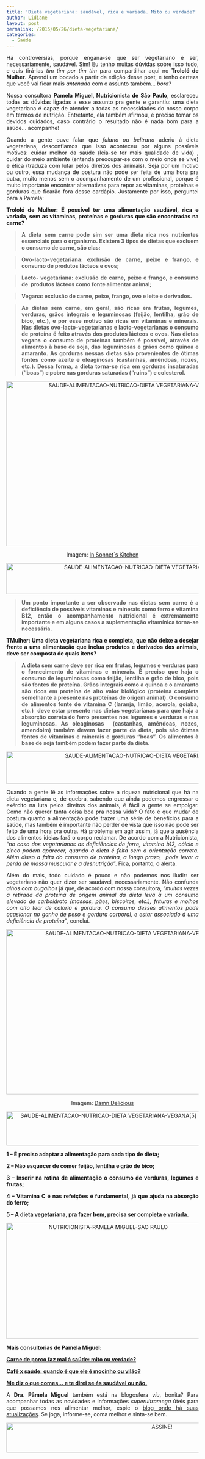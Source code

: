 ```yaml
---
title: 'Dieta vegetariana: saudável, rica e variada. Mito ou verdade?'
author: Lidiane
layout: post
permalink: /2015/05/26/dieta-vegetariana/
categories:
  - Saúde
---
```

<p align="justify">
  Há controvérsias, porque engana-se que ser vegetariano é ser, necessariamente, saudável. Sim! Eu tenho muitas dúvidas sobre isso tudo, e quis tirá-las <em>tim tim por tim tim</em> para compartilhar aqui no <strong>Trololó de Mulher</strong>. Aprendi um bocado a partir da edição desse post, e tenho certeza que você vai ficar mais <em>antenada</em> com o assunto também… <em>bora</em>?
</p>

<p align="justify">
  Nossa consultora <strong>Pamela Miguel, Nutricionista de São Paulo</strong>, esclareceu todas as dúvidas ligadas a esse assunto pra gente e garantiu: uma dieta vegetariana é capaz de atender a todas as necessidades do nosso corpo em termos de nutrição. Entretanto, ela também afirmou, é preciso tomar os devidos cuidados, caso contrário o resultado não é nada bom para a saúde… acompanhe!
</p>

<p align="justify">
  Quando a gente ouve falar que <em>fulano ou beltrano</em> aderiu á dieta vegetariana, desconfiamos que isso aconteceu por alguns possíveis motivos: cuidar melhor da saúde (leia-se ter mais qualidade de vida) , cuidar do meio ambiente (entenda preocupar-se com o meio onde se vive) e ética (traduza com lutar pelos direitos dos animais). Seja por um motivo ou outro, essa mudança de postura não pode ser feita de uma hora pra outra, muito menos sem o acompanhamento de um profissional, porque é muito importante encontrar alternativas para repor as vitaminas, proteínas e gorduras que ficarão fora desse cardápio. Justamente por isso, perguntei para a Pamela:
</p>

<p align="justify">
  <strong>Trololó de Mulher: É possível ter uma alimentação saudável, rica e variada, sem as vitaminas, proteínas e gorduras que são encontradas na carne?</strong>
</p>

> <p align="justify">
>   <strong>A dieta sem carne pode sim ser uma dieta rica nos nutrientes essenciais para o organismo. Existem 3 tipos de dietas que excluem o consumo de carne, são elas: </strong>
> </p>

> <p align="justify">
>   <strong>Ovo-lacto-vegetariana: exclusão de carne, peixe e frango, e consumo de produtos lácteos e ovos;</strong>
> </p>

> <p align="justify">
>   <strong>Lacto- vegetariana: exclusão de carne, peixe e frango, e consumo de  produtos lácteos como fonte alimentar animal;</strong>
> </p>

> <p align="justify">
>   <strong>Vegana: exclusão de carne, peixe, frango, ovo e leite e derivados.</strong>
> </p>

> <p align="justify">
>   <strong>As dietas sem carne, em geral, são ricas em frutas, legumes, verduras, grãos integrais e leguminosas (feijão, lentilha, grão de bico, etc.), e por esse motivo são ricas em vitaminas e minerais. Nas dietas ovo-lacto-vegetarianas e lacto-vegetarianas o consumo de proteína é feito através dos produtos lácteos e ovos. Nas dietas vegans o consumo de proteínas também é possível, através de alimentos à base de soja, das leguminosas e grãos como quinoa e amaranto. As gorduras nessas dietas são provenientes de ótimas fontes como azeite e oleaginosas (castanhas, amêndoas, nozes, etc.). Dessa forma, a dieta torna-se rica em gorduras insaturadas (“boas”) e pobre nas gorduras saturadas (“ruins”) e colesterol.</strong>
> </p>

<p align="center">
  <a href="https://www.trololodemulher.com.br/2015/05/SAUDE-ALIMENTACAO-NUTRICAO-DIETA-VEGETARIANA-VEGANA.jpg"><img class="alignnone size-full wp-image-10973" src="https://www.trololodemulher.com.br/2015/05/SAUDE-ALIMENTACAO-NUTRICAO-DIETA-VEGETARIANA-VEGANA.jpg" alt="SAUDE-ALIMENTACAO-NUTRICAO-DIETA VEGETARIANA-VEGANA" width="648" height="432" /></a>
</p>

<p align="center">
  Imagem: <a href="http://www.fortheloveoffoodblog.com/raw-zucchini-sushi-rolls/" target="_blank" rel="noopener noreferrer">In Sonnet´s Kitchen</a>
</p>

<p align="center">
  <a href="https://www.trololodemulher.com.br/2015/05/SAUDE-ALIMENTACAO-NUTRICAO-DIETA-VEGETARIANA-VEGANA3.png"><img class="alignnone size-full wp-image-10975" src="https://www.trololodemulher.com.br/2015/05/SAUDE-ALIMENTACAO-NUTRICAO-DIETA-VEGETARIANA-VEGANA3.png" alt="SAUDE-ALIMENTACAO-NUTRICAO-DIETA VEGETARIANA-VEGANA[3]" width="748" height="81" /></a>
</p>

> <p align="justify">
>   <strong>Um ponto importante a ser observado nas dietas sem carne é a deficiência de possíveis vitaminas e minerais como ferro e vitamina B12, então o acompanhamento nutricional é extremamente importante e em alguns casos a suplementação vitamínica torna-se necessária.</strong>
> </p>

<p align="justify">
  <strong>TMulher: Uma dieta vegetariana rica e completa, que não deixe a desejar frente a uma alimentação que inclua produtos e derivados dos animais, deve ser composta de quais itens?</strong>
</p>

> <p align="justify">
>   <strong>A dieta sem carne deve ser rica em frutas, legumes e verduras para o fornecimento de vitaminas e minerais. É preciso que haja o consumo de leguminosas como feijão, lentilha e grão de bico, pois são fontes de proteína. Grãos integrais como a quinoa e o amaranto são ricos em proteína de alto valor biológico (proteína completa semelhante a presente nas proteínas de origem animal). O consumo de alimentos fonte de vitamina C (laranja, limão, acerola, goiaba, etc.)  deve estar presente nas dietas vegetarianas para que haja a absorção correta do ferro presentes nos legumes e verduras e nas leguminosas. As oleaginosas  (castanhas, amêndoas, nozes, amendoim) também devem fazer parte da dieta, pois são ótimas fontes de vitaminas e minerais e gorduras “boas”. Os alimentos à base de soja também podem fazer parte da dieta.</strong>
> </p>

<p align="center">
  <a href="https://www.trololodemulher.com.br/2015/05/SAUDE-ALIMENTACAO-NUTRICAO-DIETA-VEGETARIANA-VEGANA4.png"><img class="alignnone size-full wp-image-10976" src="https://www.trololodemulher.com.br/2015/05/SAUDE-ALIMENTACAO-NUTRICAO-DIETA-VEGETARIANA-VEGANA4.png" alt="SAUDE-ALIMENTACAO-NUTRICAO-DIETA VEGETARIANA-VEGANA[4]" width="753" height="84" /></a>
</p>

<p align="justify">
  Quando a gente lê as informações sobre a riqueza nutricional que há na dieta vegetariana e, de quebra, sabendo que ainda podemos engrossar o exército na luta pelos direitos dos animais, é fácil a gente se empolgar. Como não querer tanta coisa boa pra nossa vida? O fato é que mudar de postura quanto a alimentação pode trazer uma série de benefícios para a saúde, mas também é importante não perder de vista que isso não pode ser feito de uma hora pra outra. Há problema em agir assim, já que a ausência dos alimentos ideias fará o corpo reclamar. De acordo com a Nutricionista, “<em>no caso dos vegetarianos as deficiências de ferre, vitamina b12, cálcio e zinco podem aparecer, quando a dieta é feita sem a orientação correta. Além disso a falta do consumo de proteína, a longo prazo,  pode levar a perda de massa muscular e a desnutrição</em>”. Fica, portanto, o alerta.
</p>

<p align="justify">
  Além do mais, todo cuidado é pouco e não podemos nos iludir: ser vegetariano não quer dizer ser saudável, necessariamente. Não confunda <em>alhos com bugalhos</em> já que, de acordo com nossa consultora, “<em>muitas vezes a retirada da proteína de origem animal da dieta leva à um consumo elevado de carboidrato (massas, pães, biscoitos, etc.), frituras e molhos com alto teor de caloria e gordura. O consumo desses alimentos pode ocasionar no ganho de peso e gordura corporal, e estar associado à uma deficiência de proteína”</em>, conclui.
</p>

<p align="center">
  <a href="https://www.trololodemulher.com.br/2015/05/SAUDE-ALIMENTACAO-NUTRICAO-DIETA-VEGETARIANA-VEGANA2.jpg"><img class="alignnone size-full wp-image-10974" src="https://www.trololodemulher.com.br/2015/05/SAUDE-ALIMENTACAO-NUTRICAO-DIETA-VEGETARIANA-VEGANA2.jpg" alt="SAUDE-ALIMENTACAO-NUTRICAO-DIETA VEGETARIANA-VEGANA[2]" width="650" height="433" /></a>
</p>

<p align="center">
  Imagem: <a href="http://damndelicious.net/2014/06/13/one-pot-zucchini-mushroom-pasta/" target="_blank" rel="noopener noreferrer">Damn Delicious</a>
</p>

<p align="center">
  <a href="https://www.trololodemulher.com.br/2015/05/SAUDE-ALIMENTACAO-NUTRICAO-DIETA-VEGETARIANA-VEGANA5.png"><img class="alignnone size-full wp-image-10977" src="https://www.trololodemulher.com.br/2015/05/SAUDE-ALIMENTACAO-NUTRICAO-DIETA-VEGETARIANA-VEGANA5.png" alt="SAUDE-ALIMENTACAO-NUTRICAO-DIETA VEGETARIANA-VEGANA[5]" width="519" height="89" /></a>
</p>

<p align="justify">
  <strong>1 – É preciso adaptar a alimentação para cada tipo de dieta;</strong>
</p>

<p align="justify">
  <strong>2 – Não esquecer de comer feijão, lentilha e grão de bico;</strong>
</p>

<p align="justify">
  <strong>3 – Inserir na rotina de alimentação o consumo de verduras, legumes e frutas;</strong>
</p>

<p align="justify">
  <strong>4 – Vitamina C é nas refeições é fundamental, já que ajuda na absorção do ferro;</strong>
</p>

<p align="justify">
  <strong>5 – A dieta vegetariana, pra fazer bem, precisa ser completa e variada.</strong>
</p>

<p align="center">
  <a href="https://www.trololodemulher.com.br/2013/09/NUTRICIONISTA-PAMELA-MIGUEL-SAO-PAULO.png"><img class="alignnone size-full wp-image-9797" src="https://www.trololodemulher.com.br/2013/09/NUTRICIONISTA-PAMELA-MIGUEL-SAO-PAULO.png" alt="NUTRICIONISTA-PAMELA MIGUEL-SAO PAULO" width="518" height="304" /></a>
</p>

<p align="justify">
  <strong>Mais consultorias de Pamela Miguel:</strong>
</p>

<p align="justify">
  <a href="http://www.trololodemulher.com.br/2015/03/09/carne-de-porco/" target="_blank" rel="noopener noreferrer"><strong>Carne de porco faz mal á saúde: mito ou verdade?</strong></a>
</p>

<p align="justify">
  <a href="http://www.trololodemulher.com.br/2014/10/13/cafe-saude-alimentacao/" target="_blank" rel="noopener noreferrer"><strong>Café x saúde: quando é que ele é mocinho ou vilão?</strong></a>
</p>

<p align="justify">
  <a href="http://www.trololodemulher.com.br/2014/07/25/alimentacao-saudavel/" target="_blank" rel="noopener noreferrer"><strong>Me diz o que comes… e te direi se és saudável ou não.</strong></a>
</p>

<p align="justify">
  A <strong>Dra. Pâmela Miguel</strong> também está na blogosfera <em>viu</em>, bonita? Para acompanhar todas as novidades e informações <em>superultramega</em> úteis para que possamos nos alimentar melhor, espie o <a href="http://www.drafernandagranja.com/" target="_blank" rel="noopener noreferrer">blog onde há suas atualizações</a>. Se joga, informe-se, coma melhor e sinta-se bem.
</p>

<p align="center">
  <a href="http://feedburner.google.com/fb/a/mailverify?uri=blogBichaFemea&loc=en_US" target="_blank" rel="noopener noreferrer"><img class="alignnone size-full wp-image-10439" src="https://www.trololodemulher.com.br/2014/09/ASSINE.png" alt="ASSINE!" width="800" height="78" /></a>
</p>

<p align="justify">